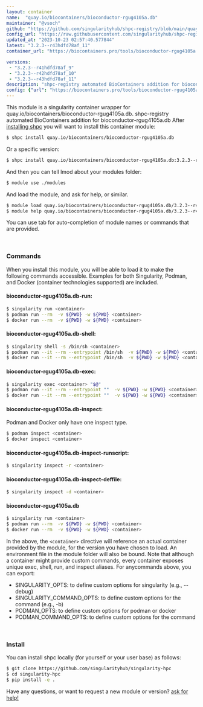```yaml
---
layout: container
name:  "quay.io/biocontainers/bioconductor-rgug4105a.db"
maintainer: "@vsoch"
github: "https://github.com/singularityhub/shpc-registry/blob/main/quay.io/biocontainers/bioconductor-rgug4105a.db/container.yaml"
config_url: "https://raw.githubusercontent.com/singularityhub/shpc-registry/main/quay.io/biocontainers/bioconductor-rgug4105a.db/container.yaml"
updated_at: "2023-10-23 02:57:40.577844"
latest: "3.2.3--r43hdfd78af_11"
container_url: "https://biocontainers.pro/tools/bioconductor-rgug4105a.db"

versions:
 - "3.2.3--r41hdfd78af_9"
 - "3.2.3--r42hdfd78af_10"
 - "3.2.3--r43hdfd78af_11"
description: "shpc-registry automated BioContainers addition for bioconductor-rgug4105a.db"
config: {"url": "https://biocontainers.pro/tools/bioconductor-rgug4105a.db", "maintainer": "@vsoch", "description": "shpc-registry automated BioContainers addition for bioconductor-rgug4105a.db", "latest": {"3.2.3--r43hdfd78af_11": "sha256:6041d7ac21725435cd308a4cc959e7d41d7b6c035d120e1988ed8c51582fbec4"}, "tags": {"3.2.3--r41hdfd78af_9": "sha256:2852a1fc33340a7919ec7a7eda81703df5e68644a7b1c5e72413c0e3427639c4", "3.2.3--r42hdfd78af_10": "sha256:e51d4b7375c3143a2ec1789681678376f299ccef06b8b5eb70deb86047784d5e", "3.2.3--r43hdfd78af_11": "sha256:6041d7ac21725435cd308a4cc959e7d41d7b6c035d120e1988ed8c51582fbec4"}, "docker": "quay.io/biocontainers/bioconductor-rgug4105a.db"}
---
```


This module is a singularity container wrapper for quay.io/biocontainers/bioconductor-rgug4105a.db.
shpc-registry automated BioContainers addition for bioconductor-rgug4105a.db
After [installing shpc](#install) you will want to install this container module:


```bash
$ shpc install quay.io/biocontainers/bioconductor-rgug4105a.db
```

Or a specific version:

```bash
$ shpc install quay.io/biocontainers/bioconductor-rgug4105a.db:3.2.3--r43hdfd78af_11
```

And then you can tell lmod about your modules folder:

```bash
$ module use ./modules
```

And load the module, and ask for help, or similar.

```bash
$ module load quay.io/biocontainers/bioconductor-rgug4105a.db/3.2.3--r43hdfd78af_11
$ module help quay.io/biocontainers/bioconductor-rgug4105a.db/3.2.3--r43hdfd78af_11
```

You can use tab for auto-completion of module names or commands that are provided.

<br>

### Commands

When you install this module, you will be able to load it to make the following commands accessible.
Examples for both Singularity, Podman, and Docker (container technologies supported) are included.

#### bioconductor-rgug4105a.db-run:

```bash
$ singularity run <container>
$ podman run --rm  -v ${PWD} -w ${PWD} <container>
$ docker run --rm  -v ${PWD} -w ${PWD} <container>
```

#### bioconductor-rgug4105a.db-shell:

```bash
$ singularity shell -s /bin/sh <container>
$ podman run --it --rm --entrypoint /bin/sh  -v ${PWD} -w ${PWD} <container>
$ docker run --it --rm --entrypoint /bin/sh  -v ${PWD} -w ${PWD} <container>
```

#### bioconductor-rgug4105a.db-exec:

```bash
$ singularity exec <container> "$@"
$ podman run --it --rm --entrypoint ""  -v ${PWD} -w ${PWD} <container> "$@"
$ docker run --it --rm --entrypoint ""  -v ${PWD} -w ${PWD} <container> "$@"
```

#### bioconductor-rgug4105a.db-inspect:

Podman and Docker only have one inspect type.

```bash
$ podman inspect <container>
$ docker inspect <container>
```

#### bioconductor-rgug4105a.db-inspect-runscript:

```bash
$ singularity inspect -r <container>
```

#### bioconductor-rgug4105a.db-inspect-deffile:

```bash
$ singularity inspect -d <container>
```



#### bioconductor-rgug4105a.db

```bash
$ singularity run <container>
$ podman run --rm  -v ${PWD} -w ${PWD} <container>
$ docker run --rm  -v ${PWD} -w ${PWD} <container>
```


In the above, the `<container>` directive will reference an actual container provided
by the module, for the version you have chosen to load. An environment file in the
module folder will also be bound. Note that although a container
might provide custom commands, every container exposes unique exec, shell, run, and
inspect aliases. For anycommands above, you can export:

 - SINGULARITY_OPTS: to define custom options for singularity (e.g., --debug)
 - SINGULARITY_COMMAND_OPTS: to define custom options for the command (e.g., -b)
 - PODMAN_OPTS: to define custom options for podman or docker
 - PODMAN_COMMAND_OPTS: to define custom options for the command

<br>

### Install

You can install shpc locally (for yourself or your user base) as follows:

```bash
$ git clone https://github.com/singularityhub/singularity-hpc
$ cd singularity-hpc
$ pip install -e .
```

Have any questions, or want to request a new module or version? [ask for help!](https://github.com/singularityhub/singularity-hpc/issues)